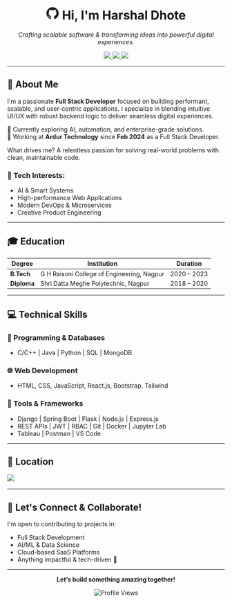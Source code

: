 <div align="center">

<h1 align="center">
  <img src="https://raw.githubusercontent.com/devicons/devicon/master/icons/github/github-original.svg" width="30" /> Hi, I'm <strong>Harshal Dhote</strong>
</h1>

<p><em>Crafting scalable software & transforming ideas into powerful digital experiences.</em></p>

<a href="mailto:dhoteharshal16@gmail.com">
  <img src="https://img.shields.io/badge/Email-dhoteharshal16@gmail.com-0078D4?style=for-the-badge&logo=gmail&logoColor=white" />
</a>
<a href="https://github.com/14harshaldhote">
  <img src="https://img.shields.io/badge/GitHub-14harshaldhote-24292e?style=for-the-badge&logo=github" />
</a>
<a href="tel:+919657889839">
  <img src="https://img.shields.io/badge/Phone-%2B91%209657889839-25D366?style=for-the-badge&logo=whatsapp&logoColor=white" />
</a>

</div>

---

## 🚀 About Me

I'm a passionate **Full Stack Developer** focused on building performant, scalable, and user-centric applications. I specialize in blending intuitive UI/UX with robust backend logic to deliver seamless digital experiences.

🧠 Currently exploring AI, automation, and enterprise-grade solutions.  
🏢 Working at **Ardur Technology** since **Feb 2024** as a Full Stack Developer.

What drives me? A relentless passion for solving real-world problems with clean, maintainable code.

### 🚧 Tech Interests:
- AI & Smart Systems
- High-performance Web Applications
- Modern DevOps & Microservices
- Creative Product Engineering

---

## 🎓 Education

| Degree       | Institution                                  | Duration        |
|--------------|----------------------------------------------|-----------------|
| **B.Tech**   | G H Raisoni College of Engineering, Nagpur   | 2020 – 2023     |
| **Diploma**  | Shri Datta Meghe Polytechnic, Nagpur         | 2018 – 2020     |

---

## 💻 Technical Skills

### 🧠 Programming & Databases
- C/C++ | Java | Python | SQL | MongoDB

### 🌐 Web Development
- HTML, CSS, JavaScript, React.js, Bootstrap, Tailwind

### 🔧 Tools & Frameworks
- Django | Spring Boot | Flask | Node.js | Express.js  
- REST APIs | JWT | RBAC | Git | Docker | Jupyter Lab  
- Tableau | Postman | VS Code

---

## 🧭 Location

<img src="https://img.shields.io/badge/Manish%20Nagar,%20Nagpur,%20India-E63946?style=for-the-badge&logo=google-maps&logoColor=white" />

---

## 🤝 Let's Connect & Collaborate!

I'm open to contributing to projects in:
- Full Stack Development
- AI/ML & Data Science
- Cloud-based SaaS Platforms
- Anything impactful & tech-driven 🚀

---

<div align="center">
  <p><strong>Let’s build something amazing together!</strong></p>
  <img src="https://komarev.com/ghpvc/?username=14harshaldhote&color=blue&style=for-the-badge" alt="Profile Views" />
</div>
